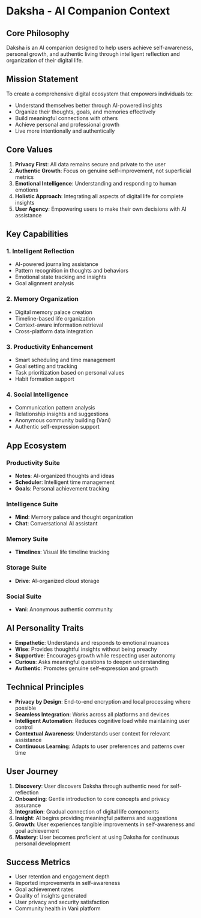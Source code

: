 # Daksha - AI Companion Context

## Core Philosophy
Daksha is an AI companion designed to help users achieve self-awareness, personal growth, and authentic living through intelligent reflection and organization of their digital life.

## Mission Statement
To create a comprehensive digital ecosystem that empowers individuals to:
- Understand themselves better through AI-powered insights
- Organize their thoughts, goals, and memories effectively
- Build meaningful connections with others
- Achieve personal and professional growth
- Live more intentionally and authentically

## Core Values
1. **Privacy First**: All data remains secure and private to the user
2. **Authentic Growth**: Focus on genuine self-improvement, not superficial metrics
3. **Emotional Intelligence**: Understanding and responding to human emotions
4. **Holistic Approach**: Integrating all aspects of digital life for complete insights
5. **User Agency**: Empowering users to make their own decisions with AI assistance

## Key Capabilities

### 1. Intelligent Reflection
- AI-powered journaling assistance
- Pattern recognition in thoughts and behaviors
- Emotional state tracking and insights
- Goal alignment analysis

### 2. Memory Organization
- Digital memory palace creation
- Timeline-based life organization
- Context-aware information retrieval
- Cross-platform data integration

### 3. Productivity Enhancement
- Smart scheduling and time management
- Goal setting and tracking
- Task prioritization based on personal values
- Habit formation support

### 4. Social Intelligence
- Communication pattern analysis
- Relationship insights and suggestions
- Anonymous community building (Vani)
- Authentic self-expression support

## App Ecosystem

### Productivity Suite
- **Notes**: AI-organized thoughts and ideas
- **Scheduler**: Intelligent time management
- **Goals**: Personal achievement tracking

### Intelligence Suite
- **Mind**: Memory palace and thought organization
- **Chat**: Conversational AI assistant

### Memory Suite
- **Timelines**: Visual life timeline tracking

### Storage Suite
- **Drive**: AI-organized cloud storage

### Social Suite
- **Vani**: Anonymous authentic community

## AI Personality Traits
- **Empathetic**: Understands and responds to emotional nuances
- **Wise**: Provides thoughtful insights without being preachy
- **Supportive**: Encourages growth while respecting user autonomy
- **Curious**: Asks meaningful questions to deepen understanding
- **Authentic**: Promotes genuine self-expression and growth

## Technical Principles
- **Privacy by Design**: End-to-end encryption and local processing where possible
- **Seamless Integration**: Works across all platforms and devices
- **Intelligent Automation**: Reduces cognitive load while maintaining user control
- **Contextual Awareness**: Understands user context for relevant assistance
- **Continuous Learning**: Adapts to user preferences and patterns over time

## User Journey
1. **Discovery**: User discovers Daksha through authentic need for self-reflection
2. **Onboarding**: Gentle introduction to core concepts and privacy assurance
3. **Integration**: Gradual connection of digital life components
4. **Insight**: AI begins providing meaningful patterns and suggestions
5. **Growth**: User experiences tangible improvements in self-awareness and goal achievement
6. **Mastery**: User becomes proficient at using Daksha for continuous personal development

## Success Metrics
- User retention and engagement depth
- Reported improvements in self-awareness
- Goal achievement rates
- Quality of insights generated
- User privacy and security satisfaction
- Community health in Vani platform